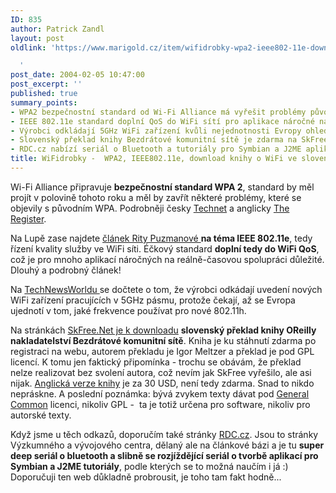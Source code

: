 ```yaml
---
ID: 835
author: Patrick Zandl
layout: post
oldlink: 'https://www.marigold.cz/item/wifidrobky-wpa2-ieee802-11e-download-knihy-o-wifi-ve-slovenstine-tip-na-rdc-cz

  '
post_date: 2004-02-05 10:47:00
post_excerpt: ''
published: true
summary_points:
- WPA2 bezpečnostní standard od Wi-Fi Alliance má vyřešit problémy původního WPA.
- IEEE 802.11e standard doplní QoS do WiFi sítí pro aplikace náročné na spolupráci.
- Výrobci odkládají 5GHz WiFi zařízení kvůli nejednotnosti Evropy ohledně 802.11h.
- Slovenský překlad knihy Bezdrátové komunitní sítě je zdarma na SkFree.Net.
- RDC.cz nabízí seriál o Bluetooth a tutoriály pro Symbian a J2ME aplikace.
title: WiFidrobky -  WPA2, IEEE802.11e, download knihy o WiFi ve slovenštině, tip na RDC.cz
---
```


<p>
Wi-Fi Alliance připravuje <STRONG>bezpečnostní standard WPA 2</STRONG>, standard by měl projít v polovině tohoto roku a měl by zavřít některé problémy, které se objevily s původním WPA. Podrobněji česky <A href="http://technet.idnes.cz/zprava.html?zprava=26936" target=_blank>Technet</A> a anglicky <A href="http://www.theregister.co.uk/content/69/35332.html" target=_blank>The Register</A>.</p>

<p>
Na Lupě zase najdete <A href="http://www.lupa.cz/clanek.php3?show=3211" target=_blank>článek Rity Puzmanové </A><STRONG>na téma IEEE 802.11e</STRONG>, tedy řízení kvality služby ve WiFi síti. Éčkový standard <STRONG>doplní tedy do WiFi QoS</STRONG>, což je pro mnoho aplikací náročných na reálně-časovou spolupráci důležité. Dlouhý a podrobný článek!</p>

<p>
Na <A href="http://www.technewsworld.com/perl/story/32649.html" target=_blank>TechNewsWorldu </A>se dočtete o tom, že výrobci odkádají uvedení nových WiFi zařízení pracujících v 5GHz pásmu, protože čekají, až se Evropa ujednotí v tom, jaké frekvence používat pro nové 802.11h. </p>

<p>
Na stránkách <A href="http://www.skfree.net/modules.php?op=modload&amp;name=News&amp;file=article&amp;sid=114&amp;mode=thread&amp;order=0&amp;thold=0" target=_blank>SkFree.Net je k downloadu</A> <STRONG>slovenský překlad knihy OReilly nakladatelství Bezdrátové komunitní sítě</STRONG>. Kniha je ku stáhnutí zdarma po registraci na webu, autorem překladu je Igor Meltzer a překlad je pod GPL licencí. K tomu jen faktický připomínka - trochu se obávám, že překlad nelze realizovat bez svolení autora, což nevím jak SkFree vyřešilo, ale asi nijak. <A href="http://www.oreilly.com/catalog/wirelesscommnet/" target=_blank>Anglická verze knihy</A> je za 30 USD, není tedy zdarma. Snad to nikdo nepráskne. A poslední poznámka: bývá zvykem texty dávat pod <A href="http://creativecommons.org/" target=_blank>General Common</A> licenci, nikoliv GPL -&#160; ta je totiž určena pro software, nikoliv pro autorské texty. </p>

<p>
Když jsme u těch odkazů, doporučím také stránky <A href="http://www.rdc.cz/" target=_blank>RDC.cz</A>. Jsou to stránky Výzkumného a vývojového centra, dělaný ale na článkové bázi&#160;a je tu <STRONG>super deep seriál o bluetooth a slibně se rozjíždějící seriál o tvorbě aplikací pro Symbian a J2ME tutoriály</STRONG>, podle kterých se to možná naučím i já :) Doporučuji ten web důkladně probrousit, je toho tam fakt hodně...</p>
